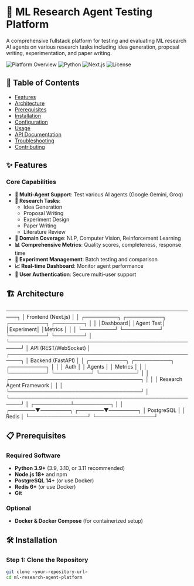 # 🚀 ML Research Agent Testing Platform

A comprehensive fullstack platform for testing and evaluating ML research AI agents on various research tasks including idea generation, proposal writing, experimentation, and paper writing.

![Platform Overview](https://img.shields.io/badge/Status-Active-success)
![Python](https://img.shields.io/badge/Python-3.9+-blue)
![Next.js](https://img.shields.io/badge/Next.js-14.0-black)
![License](https://img.shields.io/badge/License-MIT-green)
 
## 📌 Table of Contents

- [Features](#-features)
- [Architecture](#-architecture)
- [Prerequisites](#-prerequisites)
- [Installation](#-installation)
- [Configuration](#-configuration)
- [Usage](#-usage)
- [API Documentation](#-api-documentation)
- [Troubleshooting](#-troubleshooting)
- [Contributing](#-contributing)

## ✨ Features

### Core Capabilities
- **🤖 Multi-Agent Support**: Test various AI agents (Google Gemini, Groq)
- **📝 Research Tasks**: 
  - Idea Generation
  - Proposal Writing
  - Experiment Design
  - Paper Writing
  - Literature Review
- **🔬 Domain Coverage**: NLP, Computer Vision, Reinforcement Learning
- **📊 Comprehensive Metrics**: Quality scores, completeness, response time
- **🧪 Experiment Management**: Batch testing and comparison
- **📈 Real-time Dashboard**: Monitor agent performance
- **🔐 User Authentication**: Secure multi-user support









## 🏗️ Architecture


─────────────────────────────────────────────────────┐
│ Frontend (Next.js) │
│ ┌─────────┐ ┌──────────┐ ┌──────────┐ ┌────────┐ │
│ │Dashboard│ │Agent Test│ │Experiment│ │Metrics │ │
│ └─────────┘ └──────────┘ └──────────┘ └────────┘ │
└─────────────────────────────────────────────────────┘
│
API (REST/WebSocket)
│
┌─────────────────────────────────────────────────────┐
│ Backend (FastAPI) │
│ ┌──────────┐ ┌──────────┐ ┌──────────┐ │
│ │ Auth │ │ Agents │ │ Metrics │ │
│ └──────────┘ └──────────┘ └──────────┘ │
│ ┌────────────────────────────────────┐ │
│ │ Research Agent Framework │ │
│ └────────────────────────────────────┘ │
└─────────────────────────────────────────────────────┘
│
┌──────────┴──────────┐
│ │
┌───────▼────────┐ ┌───────▼────────┐
│ PostgreSQL │ │ Redis │
└────────────────┘ └────────────────┘
















## 📋 Prerequisites

### Required Software
- **Python 3.9+** (3.9, 3.10, or 3.11 recommended)
- **Node.js 18+** and npm
- **PostgreSQL 14+** (or use Docker)
- **Redis 6+** (or use Docker)
- **Git**

### Optional
- **Docker & Docker Compose** (for containerized setup)

## 🛠️ Installation

### Step 1: Clone the Repository

```bash
git clone <your-repository-url>
cd ml-research-agent-platform





